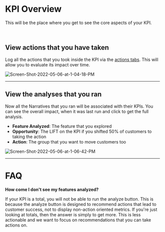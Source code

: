 # KPI Overview

This will be the place where you get to see the core aspects of your KPI.

<br>

## View actions that you have taken

Log all the actions that you took inside the KPI via the [actions tabs]({company_url}/kpi/{metric_id}/actions).
This will allow you to evaluate its impact over time.

<!-- This is a photo of the time plot with the action highlighted -->
<img src="https://i.ibb.co/BZ0zShH/Screen-Shot-2022-05-06-at-1-04-18-PM.png" alt="Screen-Shot-2022-05-06-at-1-04-18-PM">


------



## View the analyses that you ran

Now all the Narratives that you ran will be associated with their KPIs. You can see the overall impact, when it was last run and click to get the full analysis.

- **Feature Analyzed**: The feature that you explored
- **Opportunity**: The LIFT on the KPI if you shifted 50% of customers to taking the action
- **Action**: The group that you want to move customers too


<!-- This is a photo of the table with the details in it -->
<img src="https://i.ibb.co/FbgCmq1/Screen-Shot-2022-05-06-at-1-06-42-PM.png" alt="Screen-Shot-2022-05-06-at-1-06-42-PM">

------


# FAQ

**How come I don't see my features analyzed?**

If your KPI is a total, you will not be able to run the analyze button.  This is because the analyze button is designed to recommend actions that lead to customer success, not to display non-action oriented metrics.  If you're just looking at totals, then the answer is simply to get more.  This is less actionable and we want to focus on recommendations that you can take actions on.

<br>
